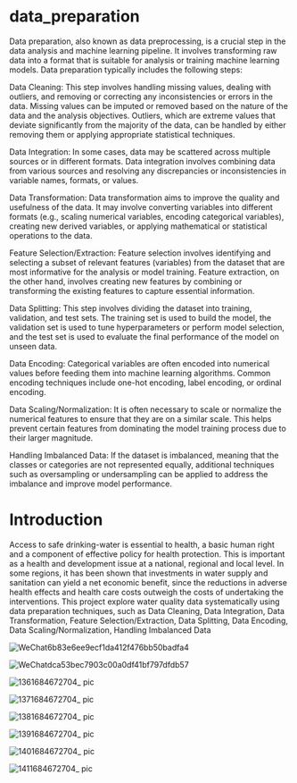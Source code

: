 # data_preparation

Data preparation, also known as data preprocessing, is a crucial step in the data analysis and machine learning pipeline. It involves transforming raw data into a format that is suitable for analysis or training machine learning models. Data preparation typically includes the following steps:

Data Cleaning: This step involves handling missing values, dealing with outliers, and removing or correcting any inconsistencies or errors in the data. Missing values can be imputed or removed based on the nature of the data and the analysis objectives. Outliers, which are extreme values that deviate significantly from the majority of the data, can be handled by either removing them or applying appropriate statistical techniques.

Data Integration: In some cases, data may be scattered across multiple sources or in different formats. Data integration involves combining data from various sources and resolving any discrepancies or inconsistencies in variable names, formats, or values.

Data Transformation: Data transformation aims to improve the quality and usefulness of the data. It may involve converting variables into different formats (e.g., scaling numerical variables, encoding categorical variables), creating new derived variables, or applying mathematical or statistical operations to the data.

Feature Selection/Extraction: Feature selection involves identifying and selecting a subset of relevant features (variables) from the dataset that are most informative for the analysis or model training. Feature extraction, on the other hand, involves creating new features by combining or transforming the existing features to capture essential information.

Data Splitting: This step involves dividing the dataset into training, validation, and test sets. The training set is used to build the model, the validation set is used to tune hyperparameters or perform model selection, and the test set is used to evaluate the final performance of the model on unseen data.

Data Encoding: Categorical variables are often encoded into numerical values before feeding them into machine learning algorithms. Common encoding techniques include one-hot encoding, label encoding, or ordinal encoding.

Data Scaling/Normalization: It is often necessary to scale or normalize the numerical features to ensure that they are on a similar scale. This helps prevent certain features from dominating the model training process due to their larger magnitude.

Handling Imbalanced Data: If the dataset is imbalanced, meaning that the classes or categories are not represented equally, additional techniques such as oversampling or undersampling can be applied to address the imbalance and improve model performance.

# Introduction
Access to safe drinking-water is essential to health, a basic human right and a component of effective policy for health protection. This is important as a health and development issue at a national, regional and local level. In some regions, it has been shown that investments in water supply and sanitation can yield a net economic benefit, since the reductions in adverse health effects and health care costs outweigh the costs of undertaking the interventions.
This project explore water quality data systematically using data preparation techniques, such as Data Cleaning, Data Integration, Data Transformation, Feature Selection/Extraction, Data Splitting, Data Encoding, Data Scaling/Normalization, Handling Imbalanced Data

![WeChat6b83e6ee9ecf1da412f476bb50badfa4](https://github.com/libomun/data_preparation/assets/99610621/829c603e-cf76-4000-a78b-655888050022)

![WeChatdca53bec7903c00a0df41bf797dfdb57](https://github.com/libomun/data_preparation/assets/99610621/40fc4b12-8321-436d-afdb-c99cf9533307)

![1361684672704_ pic](https://github.com/libomun/data_preparation/assets/99610621/3a1bc66d-6a4e-4959-a615-78cbf2c80d42)

![1371684672704_ pic](https://github.com/libomun/data_preparation/assets/99610621/978da0aa-44ae-496d-a67e-346f144c165d)

![1381684672704_ pic](https://github.com/libomun/data_preparation/assets/99610621/3e895be6-4212-4020-a42a-41fcf9165993)

![1391684672704_ pic](https://github.com/libomun/data_preparation/assets/99610621/b80de3fa-d973-47c3-8b61-e95c811eb9b3)

![1401684672704_ pic](https://github.com/libomun/data_preparation/assets/99610621/a96a83f8-2192-4be3-a877-8ad9209895f4)

![1411684672704_ pic](https://github.com/libomun/data_preparation/assets/99610621/e1337298-912d-48ee-bf9e-20068fdadd6c)
